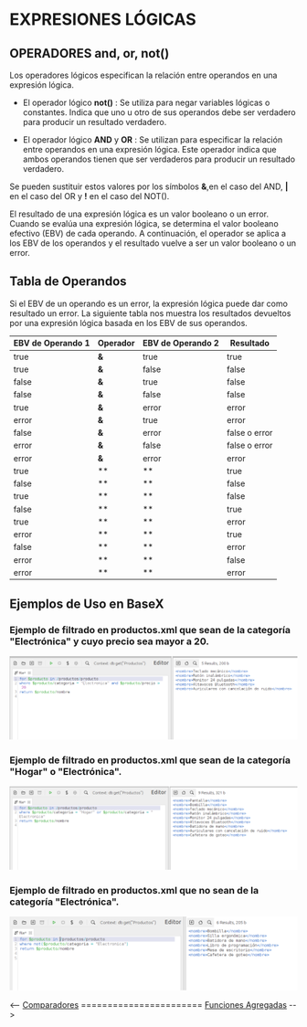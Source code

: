 # EXPRESIONES LÓGICAS #

## OPERADORES and, or, not() ##

Los operadores lógicos especifican la relación entre operandos en una expresión lógica. 

- El operador lógico **not()** : Se utiliza para negar variables lógicas o constantes. Indica que uno u otro de sus operandos debe ser verdadero para producir un resultado verdadero.

- El operador lógico **AND** y **OR** : Se utilizan para especificar la relación entre operandos en una expresión lógica. Este operador indica que ambos operandos tienen que ser verdaderos para producir un resultado verdadero.

Se pueden sustituir estos valores por los símbolos **&**,en el caso del AND, **|** en el caso del OR y **!** en el caso del NOT().

El resultado de una expresión lógica es un valor booleano o un error. Cuando se evalúa una expresión lógica, se determina el valor booleano efectivo (EBV) de cada operando. A continuación, el operador se aplica a los EBV de  los operandos y el resultado vuelve a ser un valor booleano o un error.

## Tabla de Operandos ##
Si el EBV de un operando es un error, la expresión lógica puede dar como resultado un error. La siguiente tabla nos muestra los resultados devueltos por una expresión lógica basada en los EBV de sus operandos.

| EBV de Operando 1 | Operador | EBV de Operando 2 | Resultado |
|-------------------|----------|-------------------|-----------|
| true | **&** | true | true |
| true | **&** | false | false |
| false | **&** | true | false |
| false | **&** | false | false |
| true | **&** | error | error |
| error | **&** | true | error |
| false| **&** | error | false o error |
| error | **&** |false | false o error |
| error | **&** | error | error |
| true | **|** | true | true |
| false | **|** | false | false |
| true | **|** | false | true |
| false | **|** | true | true |
| true | **|** | error | error o true |
| error | **|** | true | error o true |
| false | **|** | error | error |
| error | **|** | false | error |
| error | **|** | error | error |

## Ejemplos de Uso en BaseX

### Ejemplo de filtrado en productos.xml que sean de la categoría "Electrónica" y cuyo precio sea mayor a 20. ###

![alt](capturasCHG/capturaBASEX_LM.png)

### Ejemplo de filtrado en productos.xml que sean de la categoría "Hogar" o "Electrónica". ###

![alt](capturasCHG/capturaOR.png)

### Ejemplo de filtrado en productos.xml que no sean de la categoría "Electrónica". ###

![alt](capturasCHG/capturaNOT.png)

<-- [Comparadores](./PCB.md) ======================= [Funciones Agregadas](./gabriel.md) -->